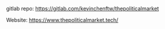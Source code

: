 gitlab repo:
https://gitlab.com/kevinchenftw/thepoliticalmarket

Website: https://www.thepoliticalmarket.tech/